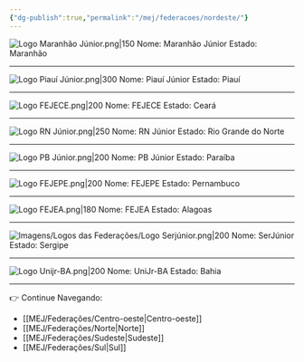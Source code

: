 ```yaml
---
{"dg-publish":true,"permalink":"/mej/federacoes/nordeste/"}
---
```


![Logo Maranhão Júnior.png|150](/img/user/Imagens/Logos%20das%20Federa%C3%A7%C3%B5es/Logo%20Maranh%C3%A3o%20J%C3%BAnior.png)
Nome: Maranhão Júnior
Estado: Maranhão

---

![Logo Piauí Júnior.png|300](/img/user/Imagens/Logos%20das%20Federa%C3%A7%C3%B5es/Logo%20Piau%C3%AD%20J%C3%BAnior.png)
Nome: Piauí Júnior
Estado:  Piauí

---

![Logo FEJECE.png|200](/img/user/Imagens/Logos%20das%20Federa%C3%A7%C3%B5es/Logo%20FEJECE.png)
Nome: FEJECE
Estado: Ceará

---

![Logo RN Júnior.png|250](/img/user/Imagens/Logos%20das%20Federa%C3%A7%C3%B5es/Logo%20RN%20J%C3%BAnior.png)
Nome: RN Júnior
Estado: Rio Grande do Norte

---

![Logo PB Júnior.png|200](/img/user/Imagens/Logos%20das%20Federa%C3%A7%C3%B5es/Logo%20PB%20J%C3%BAnior.png)
Nome: PB Júnior
Estado: Paraíba

---

![Logo FEJEPE.png|200](/img/user/Imagens/Logos%20das%20Federa%C3%A7%C3%B5es/Logo%20FEJEPE.png)
Nome: FEJEPE
Estado: Pernambuco

---

![Logo FEJEA.png|180](/img/user/Imagens/Logos%20das%20Federa%C3%A7%C3%B5es/Logo%20FEJEA.png)
Nome: FEJEA
Estado: Alagoas

---

![Imagens/Logos das Federações/Logo Serjúnior.png|200](/img/user/Imagens/Logos%20das%20Federa%C3%A7%C3%B5es/Logo%20Serj%C3%BAnior.png)
Nome: SerJúnior
Estado: Sergipe

---


![Logo Unijr-BA.png|200](/img/user/Imagens/Logos%20das%20Federa%C3%A7%C3%B5es/Logo%20Unijr-BA.png)
Nome: UniJr-BA
Estado: Bahia

---

👉 Continue Navegando:
- [[MEJ/Federações/Centro-oeste\|Centro-oeste]]
- [[MEJ/Federações/Norte\|Norte]]
- [[MEJ/Federações/Sudeste\|Sudeste]]
- [[MEJ/Federações/Sul\|Sul]]